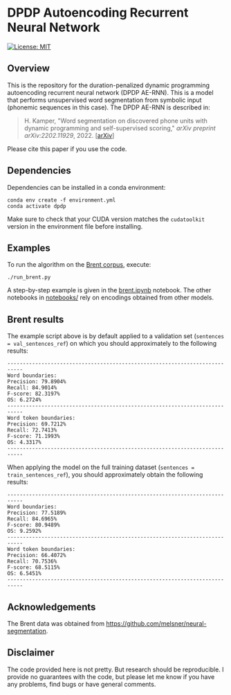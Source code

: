 # DPDP Autoencoding Recurrent Neural Network

[![License: MIT](https://img.shields.io/badge/License-MIT-blue.svg)](license.md)


## Overview

This is the repository for the duration-penalized dynamic programming
autoencoding recurrent neural network (DPDP AE-RNN). This is a model that
performs unsupervised word segmentation from symbolic input (phonemic sequences
in this case). The DPDP AE-RNN is described in:

> H. Kamper, "Word segmentation on discovered phone units with dynamic
> programming and self-supervised scoring," *arXiv preprint arXiv:2202.11929*,
> 2022. [[arXiv](https://arxiv.org/abs/2202.11929)]

Please cite this paper if you use the code.


## Dependencies

Dependencies can be installed in a conda environment:

    conda env create -f environment.yml
    conda activate dpdp

Make sure to check that your CUDA version matches the `cudatoolkit` version in
the environment file before installing.


## Examples

To run the algorithm on the [Brent corpus](https://arxiv.org/abs/cs/9905007),
execute:

    ./run_brent.py

A step-by-step example is given in the [brent.ipynb](notebooks/brent.ipynb)
notebook. The other notebooks in [notebooks/](notebooks/) rely on encodings
obtained from other models.


## Brent results

The example script above is by default applied to a validation set (`sentences
= val_sentences_ref`) on which you should approximately to the following
results:

    ---------------------------------------------------------------------------
    Word boundaries:
    Precision: 79.8904%
    Recall: 84.9014%
    F-score: 82.3197%
    OS: 6.2724%
    ---------------------------------------------------------------------------
    Word token boundaries:
    Precision: 69.7212%
    Recall: 72.7413%
    F-score: 71.1993%
    OS: 4.3317%
    ---------------------------------------------------------------------------

When applying the model on the full training dataset (`sentences =
train_sentences_ref`), you should approximately obtain the following results:

    ---------------------------------------------------------------------------
    Word boundaries:
    Precision: 77.5189%
    Recall: 84.6965%
    F-score: 80.9489%
    OS: 9.2592%
    ---------------------------------------------------------------------------
    Word token boundaries:
    Precision: 66.4072%
    Recall: 70.7536%
    F-score: 68.5115%
    OS: 6.5451%
    ---------------------------------------------------------------------------


## Acknowledgements

The Brent data was obtained from
<https://github.com/melsner/neural-segmentation>.


## Disclaimer

The code provided here is not pretty. But research should be reproducible. I
provide no guarantees with the code, but please let me know if you have any
problems, find bugs or have general comments.
